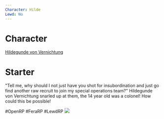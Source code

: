```yaml
---
Character: Hilde
Lewd: No
---
```

# Character
[Hildegunde von Vernichtung](Hildegunde%20von%20Vernichtung)

# Starter
"Tell me, why should I not just have you shot for insubordination and just go find another raw recruit to join my special operations team?" Hildegunde von Vernichtung snarled up at them, the 14 year old was a colonel! How could this be possible!

  

#OpenRP #FeraRP #LewdRP 
![](Tanya_Profile1%201.png)